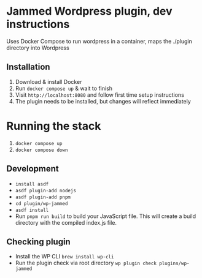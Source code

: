 # Jammed Wordpress plugin, dev instructions

Uses Docker Compose to run wordpress in a container, maps the ./plugin directory into Wordpress

## Installation

1. Download & install Docker
1. Run `docker compose up` & wait to finish
1. Visit `http://localhost:8080` and follow first time setup instructions
1. The plugin needs to be installed, but changes will reflect immediately

# Running the stack

1. `docker compose up`
1. `docker compose down`

## Development

- `install asdf`
- `asdf plugin-add nodejs`
- `asdf plugin-add pnpm`
- `cd plugin/wp-jammed`
- `asdf install`
- Run `pnpm run build` to build your JavaScript file. This will create a build directory with the compiled index.js file.

## Checking plugin

- Install the WP CLI `brew install wp-cli`
- Run the plugin check via root directory `wp plugin check plugins/wp-jammed`
